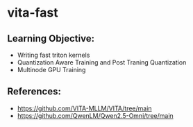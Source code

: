# vita-fast

## Learning Objective:
- Writing fast triton kernels
- Quantization Aware Training and Post Traning Quantization
- Multinode GPU Training

## References: 
- https://github.com/VITA-MLLM/VITA/tree/main
- https://github.com/QwenLM/Qwen2.5-Omni/tree/main
